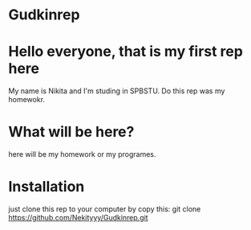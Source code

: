 # Gudkinrep
# Hello everyone, that is my first rep here
My name is Nikita and I'm studing in SPBSTU. 
Do this rep was my homewokr.
# What will be here?
here will be my homework or my programes.
# Installation
just clone this rep to your computer by copy this:
git clone https://github.com/Nekityyy/Gudkinrep.git
